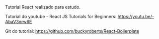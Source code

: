Tutorial React realizado para estudo.

Tutorial do youtube - React JS Tutorials for Beginners: 
https://youtu.be/-AbaV3nrw6E

Git do tutorial: 
https://github.com/buckyroberts/React-Boilerplate